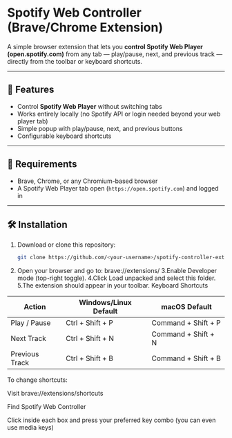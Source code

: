 # Spotify Web Controller (Brave/Chrome Extension)

A simple browser extension that lets you **control Spotify Web Player (open.spotify.com)** from any tab — play/pause, next, and previous track — directly from the toolbar or keyboard shortcuts.

---

## 🚀 Features
- Control **Spotify Web Player** without switching tabs  
- Works entirely locally (no Spotify API or login needed beyond your web player tab)  
- Simple popup with play/pause, next, and previous buttons  
- Configurable keyboard shortcuts  

---

## 🧭 Requirements
- Brave, Chrome, or any Chromium-based browser  
- A Spotify Web Player tab open (`https://open.spotify.com`) and logged in  

---

## 🛠️ Installation

1. Download or clone this repository:
   ```bash
   git clone https://github.com/<your-username>/spotify-controller-extension.git
2. Open your browser and go to:
   brave://extensions/
3.Enable Developer mode (top-right toggle).
4.Click Load unpacked and select this folder.
5.The extension should appear in your toolbar.
Keyboard Shortcuts

| Action         | Windows/Linux Default | macOS Default       |
|----------------|-----------------------|---------------------|
| Play / Pause   | Ctrl + Shift + P      | Command + Shift + P |
| Next Track     | Ctrl + Shift + N      | Command + Shift + N |
| Previous Track | Ctrl + Shift + B      | Command + Shift + B |


To change shortcuts:

Visit brave://extensions/shortcuts

Find Spotify Web Controller

Click inside each box and press your preferred key combo (you can even use media keys)
